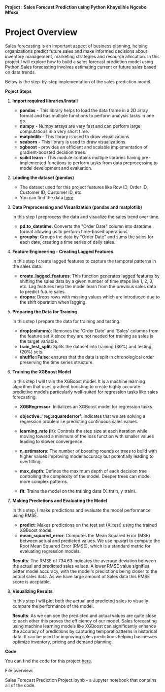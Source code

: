 **Project : Sales Forecast Prediction using Python**
**Khayelihle Ngcebo Mfeka**

# Project Overview



Sales forecasting is an important aspect of business planning, helping organizations predict future sales and make informed decisions about inventory management, marketing strategies and resource allocation. In this project I will explore how to build a sales forecast prediction model using Python.Sales forecasting involves estimating current or future sales based on data trends.

Below is the step-by-step implementation of the sales prediction model.

**Poject Steps**

1. **Import required libraries/Install**

   * **pandas** - This library helps to load the data frame in a 2D array format and has multiple functions to perform analysis tasks in one go.
   * **numpy** - Numpy arrays are very fast and can perform large computations in a very short time.
   * **matplotlib** - This library is used to draw visualizations.
   * **seaborn** - This library is used to draw visualizations.
   * **xgboost** - provides an efficient and scalable implementation of gradient-boosted decision trees.
   * **scikit learn** - This module contains multiple libraries having pre-implemented functions to perform tasks from data preprocessing to model development and evaluation.

2. **Loading the dataset (pandas)**

    * The dataset used for this project features like Row ID, Order ID, Customer ID, Customer ID, etc.
    * You can find the data [here](https://github.com/KhayelihleMfeka/Data-Science-Projects/blob/main/Sales%20Forecast%20Prediction%20Using%20Python/Sales_Data.csv)

3. **Data Preprocessing and Visualization (pandas and matplotlib)**

    In this step I preprocess the data and visualize the sales trend over time.
    *  **pd.to_datetime**: Converts the "Order Date" column into datetime format allowing us to        perform time-based operations.
    *  **groupby**: Groups the data by "Order Date" and sums the sales for each date, creating a       time series of daily sales.

4. **Feature Engineering - Creating Lagged Features**

    In this step I create lagged features to capture the temporal patterns in the sales data.
   
    * **create_lagged_features**: This function generates lagged features by shifting the sales          data by a given number of time steps like 1, 2, 3, etc. Lag features help the model learn          from the previous sales data to predict future sales.
    * **dropna**: Drops rows with missing values which are introduced due to the shift operation         when lagging.
  
5. **Preparing the Data for Training**

   In this step I prepare the data for training and testing.
   
    * **drop(columns)**: Removes the 'Order Date' and 'Sales' columns from the feature set X             since they are not needed for training as sales is the target variable.
    * **train_test_split**: Splits the dataset into training (80%) and testing (20%) sets.
    * **shuffle=False**: ensures that the data is split in chronological order preserving the             time series structure.

6. **Training the XGBoost Model**

    In this step I will train the XGBoost model. It is a machine learning algorithm that uses          gradient boosting to create highly accurate predictive models particularly well-suited for         regression tasks like sales forecasting.

      * **XGBRegressor**: Initializes an XGBoost model for regression tasks.
      * **objective='reg:squarederror'**: indicates that we are solving a regression problem i.e          predicting continuous sales values.
      * **learning_rate (lr)**: Controls the step size at each iteration while moving toward a           minimum of the loss function with smaller values leading to slower convergence.

    * **n_estimators**: The number of boosting rounds or trees to build with higher values             improving model accuracy but potentially leading to overfitting.
    * **max_depth**: Defines the maximum depth of each decision tree controlling the complexity        of the model. Deeper trees can model more complex patterns.
    * **fit**: Trains the model on the training data (X_train, y_train).
  
7. **Making Predictions and Evaluating the Model**

   In this step, I make predictions and evaluate the model performance using RMSE.
   
   * **predict**: Makes predictions on the test set (X_test) using the trained XGBoost model.
   * **mean_squared_error**: Computes the Mean Squared Error (MSE) between actual and                   predicted values. We use np.sqrt to compute the Root Mean Squared Error (RMSE), which               is a standard metric for evaluating regression models.

    **Results**: The RMSE of 734.63 indicates the average deviation between the actual and predicted sales values. A lower RMSE value               signifies better model accuracy, with the model's predictions being closer to the actual sales data. As we have large             amount of Sales data this RMSE score is accptable.

8. **Visualizing Results**

   In this step I will plot both the actual and predicted sales to visually compare the performance of the model.

     **Results**: As we can see the predicted and actual values are quite close to each other this proves the efficiency of our         model. Sales        forecasting using machine learning models like XGBoost can significantly enhance the accuracy of              predictions by capturing         temporal patterns in historical data. It can be used for improving sales predictions             helping businesses optimize inventory,       pricing and demand planning.

**Code**

You can find the code for this project [here](https://github.com/KhayelihleMfeka/Data-Science-Projects/blob/main/Sales%20Forecast%20Prediction%20Using%20Python/Sales%20Forecast%20Prediction%20Project.ipynb).

File overview:

Sales Forecast Prediction Project.ipynb - a Jupyter notebook that contains all of the code.
